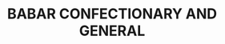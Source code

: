 ---
title: "BABAR CONFECTIONARY AND GENERAL"
url: /karachi/babar-confectionary-and-general/
shop: Dorfladen
---